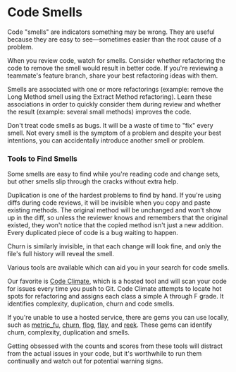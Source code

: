 # Code Smells

Code "smells" are indicators something may be wrong. They are useful because
they are easy to see&mdash;sometimes easier than the root cause of a problem.

When you review code, watch for smells. Consider whether refactoring the code to
remove the smell would result in better code. If you're reviewing a teammate's
feature branch, share your best refactoring ideas with them.

Smells are associated with one or more refactorings (example: remove the Long Method
smell using the Extract Method refactoring). Learn these associations in order
to quickly consider them during review and whether the result (example: several
small methods) improves the code.

Don't treat code smells as bugs. It will be a waste of time to "fix" every
smell. Not every smell is the symptom of a problem and despite your best
intentions, you can accidentally introduce another smell or problem.

### Tools to Find Smells

Some smells are easy to find while you're reading code and change sets, but
other smells slip through the cracks without extra help.

Duplication is one of the hardest problems to find by hand. If you're using
diffs during code reviews, it will be invisible when you copy and paste
existing methods. The original method will be unchanged and won't show up in the
diff, so unless the reviewer knows and remembers that the original existed, they
won't notice that the copied method isn't just a new addition. Every duplicated
piece of code is a bug waiting to happen.

Churn is similarly invisible, in that each change will look fine, and only the
file's full history will reveal the smell.

Various tools are available which can aid you in your search for code smells.

Our favorite is [Code Climate](https://codeclimate.com/), which is a hosted tool
and will scan your code for issues every time you push to Git. Code Climate
attempts to locate hot spots for refactoring and assigns each class a simple A
through F grade. It identifies complexity, duplication, churn and code smells.

If you're unable to use a hosted service, there are gems you can use locally,
such as [metric_fu], [churn], [flog], [flay], and [reek]. These gems can
identify churn, complexity, duplication and smells.

[metric_fu]: https://github.com/metricfu/metric_fu
[churn]: https://github.com/danmayer/churn
[flog]: http://rubygems.org/gems/flog
[flay]: http://rubygems.org/gems/flay
[reek]: https://github.com/troessner/reek/wiki

Getting obsessed with the counts and scores from these tools will distract from
the actual issues in your code, but it's worthwhile to run them continually and
watch out for potential warning signs.
